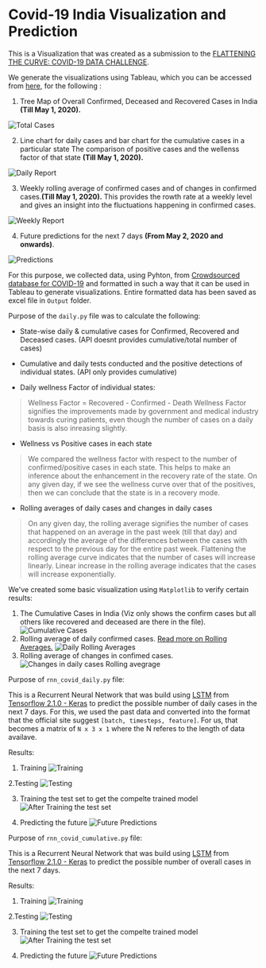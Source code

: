 # Covid-19 India Visualization and Prediction
This is a Visualization that was created as a submission to the [FLATTENING THE CURVE: COVID-19 DATA CHALLENGE](https://cgdv.github.io/challenges/COVID-19/?fbclid=IwAR1Kuy0orhoGu2I2rXPODXSqVQvb86Ioa0CMH7AR0PEtjCI4_FzfkEDLFJ0).

We generate the visualizations using Tableau, which you can be accessed from [here](https://public.tableau.com/shared/7XCMTG2Q3?:display_count=y&:origin=viz_share_link&:embed=y), for the following :

1. Tree Map of Overall Confirmed, Deceased and Recovered Cases in India **(Till May 1, 2020).**

![Total Cases](Images/Cumulative%20COVID-19%20Cases%20in%20India.png)

2. Line chart for daily cases and bar chart for the cumulative cases in a particular state
   The comparison of positive cases and the wellenss factor of that state **(Till May 1, 2020).**

![Daily Report](Images/Daily%20COVID-19%20report.png)

3. Weekly rolling average of confirmed cases and of changes in confirmed cases.**(Till May 1, 2020).**
This provides the rowth rate at a weekly level and gives an insight into the fluctuations happening in confirmed cases.

![Weekly Report](Images/Weekly%20rolling%20average.png)

4. Future predictions for the next 7 days **(From May 2, 2020 and onwards)**.

![Predictions](Images/COVID-19%20Prediction.png)

For this purpose, we collected data, using Pyhton, from [Crowdsourced database for COVID-19](https://api.covid19india.org/) and formatted in such a way that it can be used in Tableau to generate visualizations. Entire formatted data has been saved as excel file in ```Output``` folder.

Purpose of the ```daily.py``` file was to calculate the following:
- State-wise daily & cumulative cases for Confirmed, Recovered and Deceased cases. (API doesnt provides cumulative\/total number of cases)

- Cumulative and daily tests conducted and the positive detections of individual states. (API only provides cumulative)

- Daily wellness Factor of individual states:
> Wellness Factor = Recovered - Confirmed - Death
> Wellness Factor signifies the improvements made by government and medical industry towards curing patients, even though the number of cases on a daily basis is also inreasing slightly.

- Wellness vs Positive cases in each state
> We compared the wellness factor with respect to the number of confirmed/positive cases in each state. This helps to make an inference about the enhancement in the recovery rate of the state. On any given day, if we see the wellness curve over that of the positives, then we can conclude that the state is in a recovery mode.

- Rolling averages of daily cases and changes in daily cases
> On any given day, the rolling average signifies the number of cases that happened on an average in the past week (till that day) and accordingly the average of the differences between the cases with respect to the previous day for the entire past week.
> Flattening the rolling average curve indicates that the number of cases will increase linearly. 
> Linear increase in the rolling average indicates that the cases will increase exponentially. 

We've created some basic visualization using ```Matplotlib``` to verify certain results:
1. The Cumulative Cases in India (Viz only shows the confirm cases but all others like recovered and deceased are there in the file).
![Cumulative Cases](Images/Figure%202020-05-01%20080000.png)
2. Rolling average of daily confirmed cases. [Read more on Rolling Averages.](https://www.portent.com/blog/analytics/rolling-averages-math-moron.htm)
![Daily Rolling Averages](Images/Figure%202020-04-29%20153127.png)
3. Rolling average of changes in  confimed cases.
![Changes in daily cases Rolling avegrage](Images/Figure%202020-04-29%20153116.png)

Purpose of ```rnn_covid_daily.py``` file:

This is a Recurrent Neural Network that was build using [LSTM](https://www.tensorflow.org/api_docs/python/tf/keras/layers/LSTM) from [Tensorflow 2.1.0 - Keras](https://www.tensorflow.org/guide/keras) to predict the possible number of daily cases in the next 7 days. For this, we used the past data and converted into the format that the official site suggest ```[batch, timesteps, feature]```. For us, that becomes a matrix of  ```N x 3 x 1``` where the N referes to the length of data availave.

Results: 

1. Training
![Training](Images/Figure%202020-04-30%20233817.png)

2.Testing
![Testing](Images/Figure%202020-04-30%20233720.png)

3. Training the test set to get the compelte trained model
![After Training the test set](Images/Figure%202020-05-02%20111856.png)

4. Predicting the future
![Future Predictions](Images/Figure%202020-04-30%20233714.png)

Purpose of ```rnn_covid_cumulative.py``` file:

This is a Recurrent Neural Network that was build using [LSTM](https://www.tensorflow.org/api_docs/python/tf/keras/layers/LSTM) from [Tensorflow 2.1.0 - Keras](https://www.tensorflow.org/guide/keras) to predict the possible number of overall cases in the next 7 days.

Results: 

1. Training
![Training](Images/Figure%202020-04-30%20232011.png)

2.Testing
![Testing](Images/Figure%202020-04-30%20232007.png)

3. Training the test set to get the compelte trained model
![After Training the test set](Images/Figure%202020-05-02%20103659.png)

4. Predicting the future
![Future Predictions](Images/Figure%202020-05-01%20082123.png)
